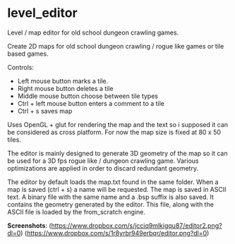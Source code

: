 level_editor
============

Level / map editor for old school dungeon crawling games.

Create 2D maps for old school dungeon crawling / rogue like games or tile based games.

Controls:
- Left mouse button marks a tile.
- Right mouse button deletes a tile
- Middle mouse button choose between tile types
- Ctrl + left mouse button enters a comment to a tile
- Ctrl + s saves map

Uses OpenGL + glut for rendering the map and the text so i supposed it can be considered as cross platform.
For now the map size is fixed at 80 x 50 tiles.

The editor is mainly designed to generate 3D geometry of the map so it can be used for a 3D fps
rogue like / dungeon crawling game. Various optimizations are applied in order to discard redundant geometry.

The editor by default loads the map.txt found in the same folder. When a map is saved (ctrl + s) a name will be requested.
The map is saved in ASCII text. A binary file with the same name and a .bsp suffix is also saved. It contains the geometry generated by the editor.
This file, along with the ASCII file is loaded by the from_scratch engine.

**Screenshots**: (https://www.dropbox.com/s/jcciq9mlkigqu87/editor2.png?dl=0) (https://www.dropbox.com/s/1r8yrbr949erbqr/editor.png?dl=0)
